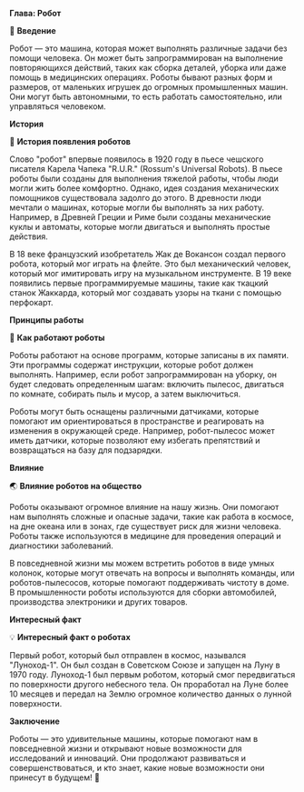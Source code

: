 **Глава: Робот**

🤖 **Введение**

Робот — это машина, которая может выполнять различные задачи без помощи человека. Он может быть запрограммирован на выполнение повторяющихся действий, таких как сборка деталей, уборка или даже помощь в медицинских операциях. Роботы бывают разных форм и размеров, от маленьких игрушек до огромных промышленных машин. Они могут быть автономными, то есть работать самостоятельно, или управляться человеком.

**История**

📜 **История появления роботов**

Слово "робот" впервые появилось в 1920 году в пьесе чешского писателя Карела Чапека "R.U.R." (Rossum's Universal Robots). В пьесе роботы были созданы для выполнения тяжелой работы, чтобы люди могли жить более комфортно. Однако, идея создания механических помощников существовала задолго до этого. В древности люди мечтали о машинах, которые могли бы выполнять за них работу. Например, в Древней Греции и Риме были созданы механические куклы и автоматы, которые могли двигаться и выполнять простые действия.

В 18 веке французский изобретатель Жак де Вокансон создал первого робота, который мог играть на флейте. Это был механический человек, который мог имитировать игру на музыкальном инструменте. В 19 веке появились первые программируемые машины, такие как ткацкий станок Жаккарда, который мог создавать узоры на ткани с помощью перфокарт.

**Принципы работы**

🔧 **Как работают роботы**

Роботы работают на основе программ, которые записаны в их памяти. Эти программы содержат инструкции, которые робот должен выполнять. Например, если робот запрограммирован на уборку, он будет следовать определенным шагам: включить пылесос, двигаться по комнате, собирать пыль и мусор, а затем выключиться.

Роботы могут быть оснащены различными датчиками, которые помогают им ориентироваться в пространстве и реагировать на изменения в окружающей среде. Например, робот-пылесос может иметь датчики, которые позволяют ему избегать препятствий и возвращаться на базу для подзарядки.

**Влияние**

🌏 **Влияние роботов на общество**

Роботы оказывают огромное влияние на нашу жизнь. Они помогают нам выполнять сложные и опасные задачи, такие как работа в космосе, на дне океана или в зонах, где существует риск для жизни человека. Роботы также используются в медицине для проведения операций и диагностики заболеваний.

В повседневной жизни мы можем встретить роботов в виде умных колонок, которые могут отвечать на вопросы и выполнять команды, или роботов-пылесосов, которые помогают поддерживать чистоту в доме. В промышленности роботы используются для сборки автомобилей, производства электроники и других товаров.

**Интересный факт**

💡 **Интересный факт о роботах**

Первый робот, который был отправлен в космос, назывался "Луноход-1". Он был создан в Советском Союзе и запущен на Луну в 1970 году. Луноход-1 был первым роботом, который смог передвигаться по поверхности другого небесного тела. Он проработал на Луне более 10 месяцев и передал на Землю огромное количество данных о лунной поверхности.

**Заключение**

Роботы — это удивительные машины, которые помогают нам в повседневной жизни и открывают новые возможности для исследований и инноваций. Они продолжают развиваться и совершенствоваться, и кто знает, какие новые возможности они принесут в будущем! 🚀